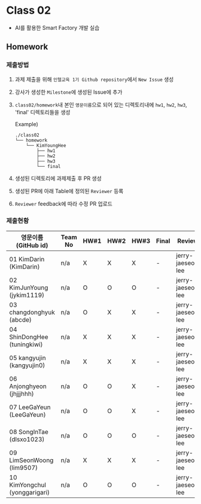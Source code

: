 # Class 02

* AI를 활용한 Smart Factory 개발 실습

## Homework

### 제출방법

1. 과제 제출을 위해 `인텔교육 1기 Github repository`에서 `New Issue` 생성

2. 강사가 생성한 `Milestone`에 생성된 Issue에 추가 

3. `class02/homework`내 본인 `영문이름`으로 되어 있는 디렉토리내에 `hw1`, `hw2`, `hw3`, 'final' 디렉토리들을 생성

    Example)
    ```
    ./class02
    └── homework
        └── KimYoungHee
            ├── hw1
            ├── hw2
            ├── hw3
            └── final
    ```

4. 생성된 디렉토리에 과제제출 후 PR 생성

5. 생성된 PR에 아래 Table에 정의된 `Reviewer` 등록

6. `Reviewer` feedback에 따라 수정 PR 업로드

### 제출현황

| 영문이름 (GitHub id)          | Team No | HW#1 | HW#2 | HW#3 | Final | Reviewer           |
|-------------------------------|---------|------|------|------|-------|--------------------|
| 01 KimDarin (KimDarin)        | n/a     | X    | X    | X    | -     | jerry-jaeseong-lee |
| 02 KimJunYoung (jykim1119)    | n/a     | O    | O    | O    | -     | jerry-jaeseong-lee |
| 03 changdonghyuk (abcde)      | n/a     | O    | X    | X    | -     | jerry-jaeseong-lee |
| 04 ShinDongHee (tuningkiwi)   | n/a     | X    | X    | X    | -     | jerry-jaeseong-lee |
| 05 kangyujin (kangyujin0)     | n/a     | X    | X    | X    | -     | jerry-jaeseong-lee |
| 06 Anjonghyeon (jhjjjhhh)     | n/a     | O    | O    | X    | -     | jerry-jaeseong-lee |
| 07 LeeGaYeun (LeeGaYeun)      | n/a     | O    | O    | X    | -     | jerry-jaeseong-lee |
| 08 SongInTae (dlsxo1023)      | n/a     | O    | O    | O    | -     | jerry-jaeseong-lee |
| 09 LimSeonWoong (lim9507)     | n/a     | X    | X    | X    | -     | jerry-jaeseong-lee |
| 10 KimYongchul (yonggarigari) | n/a     | O    | O    | O    | -     | jerry-jaeseong-lee |
